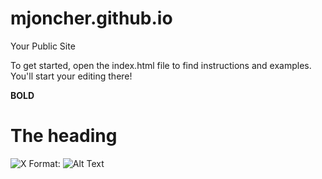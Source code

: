 mjoncher.github.io
=====================

Your Public Site

To get started, open the index.html file to find instructions and examples. You'll start your editing there!

**BOLD**
# The  heading 
![X](http://www.iphonejd.com/.a/6a010535fde333970c0120a90cc5b9970b-pi)
Format: ![Alt Text](url)

